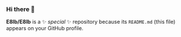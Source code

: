 ### Hi there 👋

**E8Ib/E8Ib** is a ✨ _special_ ✨ repository because its `README.md` (this file) appears on your GitHub profile.

